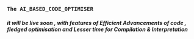 ### `The AI_BASED_CODE_OPTIMISER`  ###
<h5>it will be live soon , with features of Efficient Advancements of code  , fledged optimisation and Lesser time for Compilation & Interpretation</h5>
